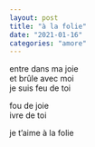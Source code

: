 ```yaml
---
layout: post
title: "à la folie"
date: "2021-01-16"
categories: "amore"
---
```


entre dans ma joie  
et brûle avec moi  
je suis feu de toi  

fou de joie  
ivre de toi  

je t’aime à la folie
